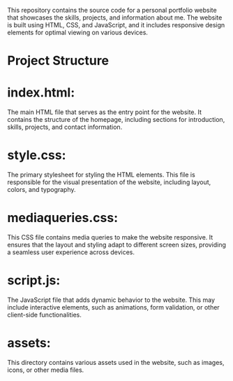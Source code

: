 This repository contains the source code for a personal portfolio website that showcases the skills, projects, and information about me. The website is built using HTML, CSS, and JavaScript, and it includes responsive design elements for optimal viewing on various devices.

# Project Structure
# index.html: 
The main HTML file that serves as the entry point for the website. It contains the structure of the homepage, including sections for introduction, skills, projects, and contact information.

# style.css: 
The primary stylesheet for styling the HTML elements. This file is responsible for the visual presentation of the website, including layout, colors, and typography.

# mediaqueries.css: 
This CSS file contains media queries to make the website responsive. It ensures that the layout and styling adapt to different screen sizes, providing a seamless user experience across devices.

# script.js: 
The JavaScript file that adds dynamic behavior to the website. This may include interactive elements, such as animations, form validation, or other client-side functionalities.

# assets: 
This directory contains various assets used in the website, such as images, icons, or other media files.
